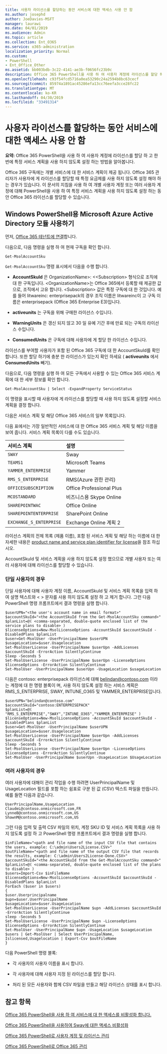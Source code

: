```yaml
---
title: 사용자 라이선스를 할당하는 동안 서비스에 대한 액세스 사용 안 함
ms.author: josephd
author: JoeDavies-MSFT
manager: laurawi
ms.date: 04/01/2019
ms.audience: Admin
ms.topic: article
ms.collection: Ent_O365
ms.service: o365-administration
localization_priority: Normal
ms.custom:
- PowerShell
- Ent_Office_Other
ms.assetid: bb003bdb-3c22-4141-ae3b-f0656fc23b9c
description: Office 365 PowerShell을 사용 하 여 사용자 계정에 라이선스를 할당 하 고 한 번에 특정 서비스 계획을 사용 하지 않도록 설정 하는 방법을 알아봅니다.
ms.openlocfilehash: c93f54fcd5716a0ea53290c24a2594b8bc63cecf
ms.sourcegitcommit: 85974a1891ac45286efa13cc76eefa3cce28fc22
ms.translationtype: MT
ms.contentlocale: ko-KR
ms.lasthandoff: 04/30/2019
ms.locfileid: "33491314"
---
```

# <a name="disable-access-to-services-while-assigning-user-licenses"></a>사용자 라이선스를 할당하는 동안 서비스에 대한 액세스 사용 안 함

**요약:**  Office 365 PowerShell을 사용 하 여 사용자 계정에 라이선스를 할당 하 고 한 번에 특정 서비스 계획을 사용 하지 않도록 설정 하는 방법을 알아봅니다.
  
Office 365 구독에는 개별 서비스에 대 한 서비스 계획이 제공 됩니다. Office 365 관리자가 사용자에 게 라이선스를 할당할 때 특정 요금제를 사용 하지 않도록 설정 해야 하는 경우가 있습니다. 이 문서의 지침을 사용 하 여 개별 사용자 계정 또는 여러 사용자 계정에 대해 PowerShell을 사용 하 여 특정 서비스 계획을 사용 하지 않도록 설정 하는 동안 Office 365 라이선스를 할당할 수 있습니다.


## <a name="use-the-microsoft-azure-active-directory-module-for-windows-powershell"></a>Windows PowerShell용 Microsoft Azure Active Directory 모듈 사용하기

먼저, [Office 365 테넌트에 연결](connect-to-office-365-powershell.md#connect-with-the-microsoft-azure-active-directory-module-for-windows-powershell)합니다.

다음으로, 다음 명령을 실행 하 여 현재 구독을 확인 합니다.
  
```
Get-MsolAccountSku
```

`Get-MsolAccountSku` 명령 표시에서 다음을 수행 합니다.
  
- **AccountSkuId** 은 OrganizationName>: \<\<Subscription> 형식으로 조직에 대 한 구독입니다. \<OrganizationName>는 Office 365에서 등록할 때 제공한 값으로, 조직에서 고유 합니다. \<Subscription> 값은 특정 구독에 대 한 것입니다. 예를 들어 litwareinc: enterprisepack의 경우 조직 이름은 litwareinc이 고 구독 이름은 enterprisepack (Office 365 Enterprise E3)입니다.
    
- **activeunits** 는 구독을 위해 구매한 라이선스 수입니다.
    
- **WarningUnits** 은 갱신 되지 않고 30 일 유예 기간 후에 만료 되는 구독의 라이선스 수입니다.
    
- **ConsumedUnits** 은 구독에 대해 사용자에 게 할당 한 라이선스 수입니다.
    
라이선스를 부여할 사용자가 포함 된 Office 365 구독에 대 한 AccountSkuId를 확인 합니다. 또한 할당 하기에 충분 한 라이선스가 있는지 확인 하세요 ( **activeunits** 에서 **ConsumedUnits** 빼기).
  
다음으로, 다음 명령을 실행 하 여 모든 구독에서 사용할 수 있는 Office 365 서비스 계획에 대 한 세부 정보를 확인 합니다.
  
```
Get-MsolAccountSku | Select -ExpandProperty ServiceStatus
```

이 명령을 표시할 때 사용자에 게 라이선스를 할당할 때 사용 하지 않도록 설정할 서비스 계획을 결정 합니다.
  
다음은 서비스 계획 및 해당 Office 365 서비스의 일부 목록입니다.

다음 표에서는 가장 일반적인 서비스에 대 한 Office 365 서비스 계획 및 해당 이름을 보여 줍니다. 서비스 계획 목록이 다를 수도 있습니다. 
  
|**서비스 계획**|**설명**|
|:-----|:-----|
| `SWAY` <br/> |Sway  <br/> |
| `TEAMS1` <br/> |Microsoft Teams  <br/> |
| `YAMMER_ENTERPRISE` <br/> |Yammer  <br/> |
| `RMS_S_ENTERPRISE` <br/> |RMS(Azure 권한 관리)  <br/> |
| `OFFICESUBSCRIPTION` <br/> |Office Professional Plus  <br/> |
| `MCOSTANDARD` <br/> |비즈니스용 Skype Online  <br/> |
| `SHAREPOINTWAC` <br/> |Office Online  <br/> |
| `SHAREPOINTENTERPRISE` <br/> |SharePoint Online  <br/> |
| `EXCHANGE_S_ENTERPRISE` <br/> |Exchange Online 계획 2  <br/> |
   
라이선스 계획의 전체 목록 (제품 이름), 포함 된 서비스 계획 및 해당 하는 이름에 대 한 자세한 내용은 [product name and service plan identifier for license](https://docs.microsoft.com/azure/active-directory/users-groups-roles/licensing-service-plan-reference)을 참조 하십시오.
   
AccountSkuId 및 서비스 계획을 사용 하지 않도록 설정 했으므로 개별 사용자 또는 여러 사용자에 대해 라이선스를 할당할 수 있습니다.
  
### <a name="for-a-single-user"></a>단일 사용자의 경우

단일 사용자에 대해 사용자 계정 이름, AccountSkuId 및 서비스 계획 목록을 입력 하 여 설명 텍스트와 \< > 문자를 사용 하지 않도록 설정 하 고 제거 합니다. 그런 다음 PowerShell 명령 프롬프트에서 결과 명령을 실행 합니다.
  
```
$userUPN="<the user's account name in email format>"
$accountSkuId="<the AccountSkuId from the Get-MsolAccountSku command>"
$planList=@( <comma-separated, double-quote enclosed list of the service plans to disable> )
$licenseOptions=New-MsolLicenseOptions -AccountSkuId $accountSkuId -DisabledPlans $planList
$user=Get-MsolUser -UserPrincipalName $userUPN
$usageLocation=$user.Usagelocation
Set-MsolUserLicense -UserPrincipalName $userUpn -AddLicenses $accountSkuId -ErrorAction SilentlyContinue
Sleep -Seconds 5
Set-MsolUserLicense -UserPrincipalName $userUpn -LicenseOptions $licenseOptions -ErrorAction SilentlyContinue
Set-MsolUser -UserPrincipalName $userUpn -UsageLocation $usageLocation
```

다음은 contoso: enterprisepack 라이선스에 대해 belindan@contoso.com 이라는 계정에 대 한 명령 블록이 며, 사용 하지 않도록 설정 하는 서비스 계획은 RMS_S_ENTERPRISE, SWAY, INTUNE_O365 및 YAMMER_ENTERPRISE입니다.
  
```
$userUPN="belindan@contoso.com"
$accountSkuId="contoso:ENTERPRISEPACK"
$planList=@( "RMS_S_ENTERPRISE","SWAY","INTUNE_O365","YAMMER_ENTERPRISE" )
$licenseOptions=New-MsolLicenseOptions -AccountSkuId $accountSkuId -DisabledPlans $planList
$user=Get-MsolUser -UserPrincipalName $userUPN
$usageLocation=$user.Usagelocation
Set-MsolUserLicense -UserPrincipalName $userUpn -AddLicenses $accountSkuId -ErrorAction SilentlyContinue
Sleep -Seconds 5
Set-MsolUserLicense -UserPrincipalName $userUpn -LicenseOptions $licenseOptions -ErrorAction SilentlyContinue
Set-MsolUser -UserPrincipalName $userUpn -UsageLocation $UsageLocation
```

### <a name="for-multiple-users"></a>여러 사용자의 경우

여러 사용자에 대해이 관리 작업을 수행 하려면 UserPrincipalName 및 UsageLocation 필드를 포함 하는 쉼표로 구분 된 값 (CSV) 텍스트 파일을 만듭니다. 예를 들면 다음과 같습니다.
  
```
UserPrincipalName,UsageLocation
ClaudeL@contoso.onmicrosoft.com,FR
LynneB@contoso.onmicrosoft.com,US
ShawnM@contoso.onmicrosoft.com,US
```

그런 다음 입력 및 출력 CSV 파일의 위치, 계정 SKU ID 및 서비스 계획 목록을 사용 하지 않도록 설정 하 고 PowerShell 명령 프롬프트에서 결과 명령을 실행 합니다.
  
```
$inFileName="<path and file name of the input CSV file that contains the users, example: C:\admin\Users2License.CSV>"
$outFileName="<path and file name of the output CSV file that records the results, example: C:\admin\Users2License-Done.CSV>"
$accountSkuId="<the AccountSkuId from the Get-MsolAccountSku command>"
$planList=@( <comma-separated, double-quote enclosed list of the plans to disable> )
$users=Import-Csv $inFileName
$licenseOptions=New-MsolLicenseOptions -AccountSkuId $accountSkuId -DisabledPlans $planList
ForEach ($user in $users)
{
$user.Userprincipalname
$upn=$user.UserPrincipalName
$usageLocation=$user.UsageLocation
Set-MsolUserLicense -UserPrincipalName $upn -AddLicenses $accountSkuId -ErrorAction SilentlyContinue
sleep -Seconds 5
Set-MsolUserLicense -UserPrincipalName $upn -LicenseOptions $licenseOptions -ErrorAction SilentlyContinue
Set-MsolUser -UserPrincipalName $upn -UsageLocation $usageLocation
$users | Get-MsolUser | Select UserPrincipalName, Islicensed,Usagelocation | Export-Csv $outFileName
}
```

다음 PowerShell 명령 블록:
  
- 각 사용자의 사용자 이름을 표시 합니다.
    
- 각 사용자에 대해 사용자 지정 된 라이선스를 할당 합니다.
    
- 처리 된 모든 사용자와 함께 CSV 파일을 만들고 해당 라이선스 상태를 표시 합니다.
    
## <a name="see-also"></a>참고 항목

[Office 365 PowerShell을 사용 하 여 서비스에 대 한 액세스를 비활성화 합니다.](disable-access-to-services-with-office-365-powershell.md)
  
[Office 365 PowerShell을 사용하여 Sway에 대한 액세스 비활성화](disable-access-to-sway-with-office-365-powershell.md)
  
[Office 365 PowerShell로 사용자 계정 및 라이선스 관리](manage-user-accounts-and-licenses-with-office-365-powershell.md)
  
[Office 365 PowerShell로 Office 365 관리](manage-office-365-with-office-365-powershell.md)

